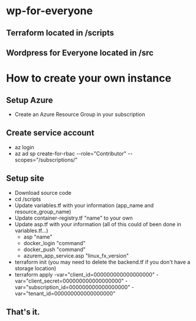 # wp-for-everyone
## Terraform located in /scripts
## Wordpress for Everyone located in /src

# How to create your own instance
## Setup Azure
- Create an Azure Resource Group in your subscription

## Create service account
- az login
- az ad sp create-for-rbac --role="Contributor" --scopes="/subscriptions/<your-subscription>"

## Setup site
- Download source code
- cd /scripts
- Update variables.tf with your information (app_name and resource_group_name)
- Update container-registry.tf "name" to your own
- Update asp.tf with your information   (all of this could of been done in variables.tf...)
  - asp "name"
  - docker_login "command"
  - docker_push "command"
  - azurem_app_service.asp "linux_fx_version"
- terraform init  (you may need to delete the backend.tf if you don't have a storage location)
- terraform apply -var="client_id=000000000000000000" -var="client_secret=000000000000000000" -var="subscription_id=000000000000000000" -var="tenant_id=000000000000000000"

That's it.
- 
